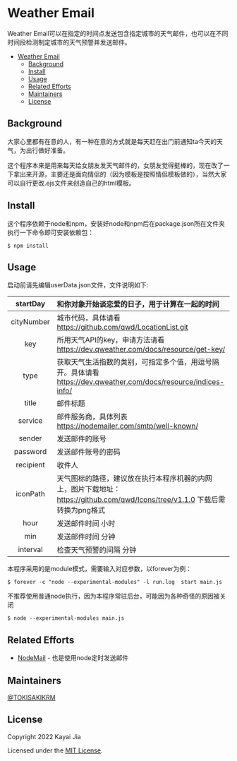 # Weather Email
Weather Email可以在指定的时间点发送包含指定城市的天气邮件，也可以在不同时间段检测制定城市的天气预警并发送邮件。

- [Weather Email](#weather-email)
  - [Background](#background)
  - [Install](#install)
  - [Usage](#usage)
  - [Related Efforts](#related-efforts)
  - [Maintainers](#maintainers)
  - [License](#license)


## Background
大家心里都有在意的人，有一种在意的方式就是每天赶在出门前通知ta今天的天气，为出行做好准备。

这个程序本来是用来每天给女朋友发天气邮件的，女朋友觉得挺棒的，现在改了一下拿出来开源，主要还是面向情侣的（因为模板是按照情侣模板做的），当然大家可以自行更改.ejs文件来创造自己的html模板。

## Install
这个程序依赖于node和npm，安装好node和npm后在package.json所在文件夹执行一下命令即可安装依赖包：
```
$ npm install
```

## Usage
启动前请先编辑userData.json文件，文件说明如下:

| startDay   | 和你对象开始谈恋爱的日子，用于计算在一起的时间                                                              |
|:----------:|:-------------------------------------------------------------------------------------|
| cityNumber | 城市代码，具体请看 https://github.com/qwd/LocationList.git                                    |
| key        | 所用天气API的key，申请方法请看 https://dev.qweather.com/docs/resource/get-key/                   |
| type       | 获取天气生活指数的类别，可指定多个值，用逗号隔开。具体请看 https://dev.qweather.com/docs/resource/indices-info/   |
| title      | 邮件标题                                                                                 |
| service    | 邮件服务商，具体列表 https://nodemailer.com/smtp/well-known/                                   |
| sender     | 发送邮件的账号                                                                              |
| password   | 发送邮件账号的密码                                                                            |
| recipient  | 收件人                                                                                  |
| iconPath   | 天气图标的路径，建议放在执行本程序机器的内网上，图片下载地址：https://github.com/qwd/Icons/tree/v1.1.0 下载后需转换为png格式 |
| hour       | 发送邮件时间 小时                                                                            |
| min        | 发送邮件时间 分钟                                                                            |
| interval   | 检查天气预警的间隔 分钟                                                                         |


本程序采用的是module模式，需要输入对应参数，以forever为例：
```
$ forever -c "node --experimental-modules" -l run.log  start main.js
```

不推荐使用普通node执行，因为本程序常驻后台，可能因为各种奇怪的原因被关闭
```
$ node --experimental-modules main.js
```

## Related Efforts
* [NodeMail](https://github.com/Vincedream/NodeMail) - 也是使用node定时发送邮件

## Maintainers
[@TOKISAKIKRM](https://github.com/TOKISAKIKRM)

## License
Copyright 2022 Kayai Jia

Licensed under the [MIT License](https://github.com/TOKISAKIKRM/WeatherEmail/blob/main/LICENSE).
